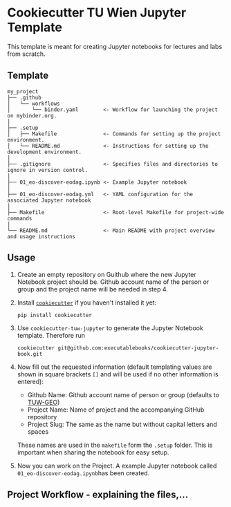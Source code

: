 # Cookiecutter TU Wien Jupyter Template

This template is meant for creating Jupyter notebooks for lectures and labs from scratch.

## Template

```
my_project
├── .github
│   └── workflows
│       └── binder.yaml        <- Workflow for launching the project on mybinder.org.
│
├── .setup
│   ├── Makefile               <- Commands for setting up the project environment.
│   └── README.md              <- Instructions for setting up the development environment.
│
├── .gitignore                 <- Specifies files and directories to ignore in version control.
│
├── 01_eo-discover-eodag.ipynb <- Example Jupyter notebook
│
├── 01_eo-discover-eodag.yml   <- YAML configuration for the associated Jupyter notebook
│
├── Makefile                   <- Root-level Makefile for project-wide commands
│
└── README.md                  <- Main README with project overview and usage instructions
```

## Usage
1. Create an empty repository on Guithub where the new Jupyter Notebook project should be. Github account name of the person or group and the project name will be needed in step 4.

2. Install [`cookiecutter`](https://cookiecutter.readthedocs.io/en/stable/index.html)
   if you haven't installed it yet:

   ```
   pip install cookiecutter
   ```

3. Use `cookiecutter-tuw-jupyter` to generate the Jupyter Notebook template. Therefore run

   ```
   cookiecutter git@github.com:executablebooks/cookiecutter-jupyter-book.git
   ```

4. Now fill out the requested information (default templating values are shown in square brackets `[]` and will be used if no other information is entered):
   - Github Name: Github account name of person or group (defaults to [TUW-GEO](https://github.com/TUW-GEO))
   - Project Name: Name of project and the accompanying GitHub repository
   - Project Slug: The same as the name but without capital letters and spaces
   
   These names are used in the `makefile` form the `.setup` folder. This is important when sharing the notebook for easy setup.

5. Now you can work on the Project. A example Jupyter notebook called `01_eo-discover-eodag.ipynb`has been created.


## Project Workflow - explaining the files,...